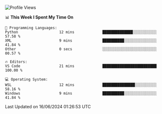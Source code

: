 <!--START_SECTION:waka-->
![Profile Views](http://img.shields.io/badge/Profile%20Views-16-blue)

📊 **This Week I Spent My Time On** 

```text
💬 Programming Languages: 
Python                   12 mins             ██████████████░░░░░░░░░░░   57.58 % 
XML                      9 mins              ██████████░░░░░░░░░░░░░░░   41.84 % 
Other                    0 secs              ░░░░░░░░░░░░░░░░░░░░░░░░░   00.57 % 

🔥 Editors: 
VS Code                  21 mins             █████████████████████████   100.00 % 

💻 Operating System: 
WSL                      12 mins             ███████████████░░░░░░░░░░   58.16 % 
Windows                  9 mins              ██████████░░░░░░░░░░░░░░░   41.84 % 
```


 Last Updated on 16/06/2024 01:26:53 UTC
<!--END_SECTION:waka-->
